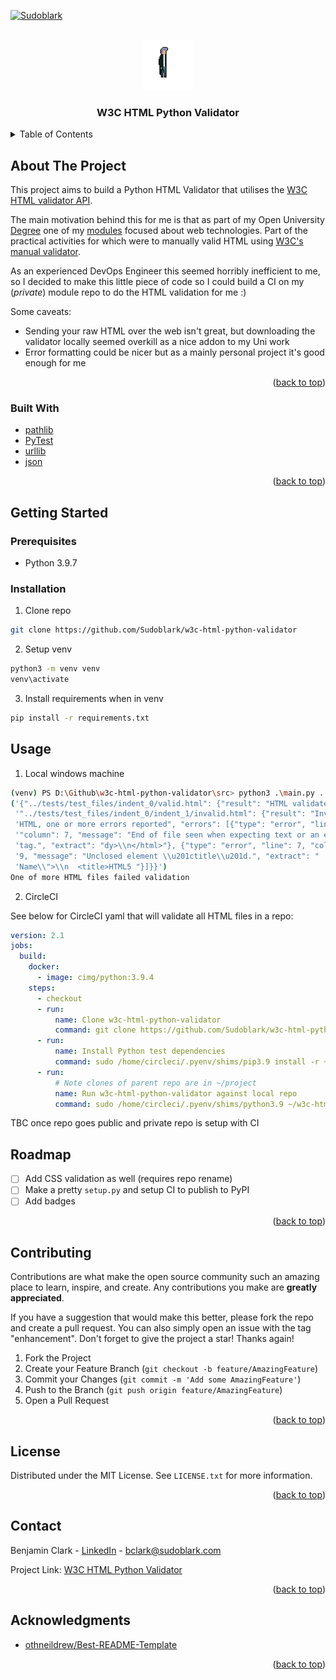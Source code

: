 <div id="top"></div>

<!-- PROJECT SHIELDS -->
[![Sudoblark](https://circleci.com/gh/Sudoblark/w3c-html-python-validator.svg?style=shield)](https://app.circleci.com/pipelines/github/Sudoblark/w3c-html-python-validator)



<!-- PROJECT LOGO -->
<br />
<div align="center">
  <a href="https://github.com/Sudoblark/w3c-html-python-validator">
    <img src="images/Idle_02.png" alt="Logo" width="80" height="80">
  </a>

  <h3 align="center">W3C HTML Python Validator</h3>
</div>



<!-- TABLE OF CONTENTS -->
<details>
  <summary>Table of Contents</summary>
  <ol>
    <li>
      <a href="#about-the-project">About The Project</a>
      <ul>
        <li><a href="#built-with">Built With</a></li>
      </ul>
    </li>
    <li>
      <a href="#getting-started">Getting Started</a>
      <ul>
        <li><a href="#prerequisites">Prerequisites</a></li>
        <li><a href="#installation">Installation</a></li>
      </ul>
    </li>
    <li><a href="#usage">Usage</a></li>
    <li><a href="#roadmap">Roadmap</a></li>
    <li><a href="#contributing">Contributing</a></li>
    <li><a href="#license">License</a></li>
    <li><a href="#contact">Contact</a></li>
    <li><a href="#acknowledgments">Acknowledgments</a></li>
  </ol>
</details>



<!-- ABOUT THE PROJECT -->
## About The Project

This project aims to build a Python HTML Validator that utilises the [W3C HTML validator API](https://github.com/validator/validator/wiki/Service-%C2%BB-Input-%C2%BB-POST-body).

The main motivation behind this for me is that as part of my Open University [Degree](https://www.open.ac.uk/courses/computing-it/degrees/bsc-computing-it-software-q62-soft) one of my [modules](https://www.open.ac.uk/courses/qualifications/details/tt284?orig=q62-soft&setAcc=true) focused about web technologies. Part of the practical activities for which were to manually valid HTML using [W3C's manual validator](https://validator.w3.org/).

As an experienced DevOps Engineer this seemed horribly inefficient to me, so I decided to make this little piece of code so I could build a CI on my (_private_) module repo to do the HTML validation for me :)

Some caveats:
- Sending your raw HTML over the web isn't great, but downloading the validator locally seemed overkill as a nice addon to my Uni work
- Error formatting could be nicer but as a mainly personal project it's good enough for me

<p align="right">(<a href="#top">back to top</a>)</p>



### Built With

* [pathlib](https://docs.python.org/3/library/pathlib.html)
* [PyTest](https://docs.pytest.org/en/6.2.x/)
* [urllib](https://docs.python.org/3/library/urllib.html)
* [json](https://docs.python.org/3/library/json.html)

<p align="right">(<a href="#top">back to top</a>)</p>



<!-- GETTING STARTED -->
## Getting Started


### Prerequisites

* Python 3.9.7

### Installation
1. Clone repo

  ```sh
  git clone https://github.com/Sudoblark/w3c-html-python-validator
  ```

2. Setup venv

  ```sh
  python3 -m venv venv
  venv\activate
  ```
3. Install requirements when in venv

  ```sh
  pip install -r requirements.txt
  ```

<!-- USAGE EXAMPLES -->
## Usage

1. Local windows machine

  ```sh
  (venv) PS D:\Github\w3c-html-python-validator\src> python3 .\main.py ../tests/test_files
  ('{"../tests/test_files/indent_0/valid.html": {"result": "HTML validate"}, '
   '"../tests/test_files/indent_0/indent_1/invalid.html": {"result": "Invalid '
   'HTML, one or more errors reported", "errors": [{"type": "error", "line": 12, '
   '"column": 7, "message": "End of file seen when expecting text or an end '
   'tag.", "extract": "dy>\\n</html>"}, {"type": "error", "line": 7, "column": '
   '9, "message": "Unclosed element \\u201ctitle\\u201d.", "extract": " '
   'Name\\">\\n  <title>HTML5 "}]}}')
  One of more HTML files failed validation
  ```

2. CircleCI

See below for CircleCI yaml that will validate all HTML files in a repo:

```yaml
version: 2.1
jobs:
  build:
    docker:
      - image: cimg/python:3.9.4
    steps:
      - checkout
      - run:
          name: Clone w3c-html-python-validator
          command: git clone https://github.com/Sudoblark/w3c-html-python-validator.git ~/w3c-html-python-validator
      - run:
          name: Install Python test dependencies
          command: sudo /home/circleci/.pyenv/shims/pip3.9 install -r ~/w3c-html-python-validator/requirements.txt
      - run:
          # Note clones of parent repo are in ~/project
          name: Run w3c-html-python-validator against local repo
          command: sudo /home/circleci/.pyenv/shims/python3.9 ~/w3c-html-python-validator/src/main.py "/home/circleci/project"
```

TBC once repo goes public and private repo is setup with CI


<!-- ROADMAP -->
## Roadmap

- [ ] Add CSS validation as well (requires repo rename)
- [ ] Make a pretty `setup.py` and setup CI to publish to PyPI
- [ ] Add badges

<p align="right">(<a href="#top">back to top</a>)</p>

<!-- CONTRIBUTING -->
## Contributing

Contributions are what make the open source community such an amazing place to learn, inspire, and create. Any contributions you make are **greatly appreciated**.

If you have a suggestion that would make this better, please fork the repo and create a pull request. You can also simply open an issue with the tag "enhancement".
Don't forget to give the project a star! Thanks again!

1. Fork the Project
2. Create your Feature Branch (`git checkout -b feature/AmazingFeature`)
3. Commit your Changes (`git commit -m 'Add some AmazingFeature'`)
4. Push to the Branch (`git push origin feature/AmazingFeature`)
5. Open a Pull Request

<p align="right">(<a href="#top">back to top</a>)</p>


<!-- LICENSE -->
## License

Distributed under the MIT License. See `LICENSE.txt` for more information.

<p align="right">(<a href="#top">back to top</a>)</p>



<!-- CONTACT -->
## Contact

Benjamin Clark - [LinkedIn](https://www.linkedin.com/in/benni/) - bclark@sudoblark.com

Project Link: [W3C HTML Python Validator](https://github.com/Sudoblark/w3c-html-python-validator)

<p align="right">(<a href="#top">back to top</a>)</p>



<!-- ACKNOWLEDGMENTS -->
## Acknowledgments

* [othneildrew/Best-README-Template](https://github.com/othneildrew/Best-README-Template)

<p align="right">(<a href="#top">back to top</a>)</p>

